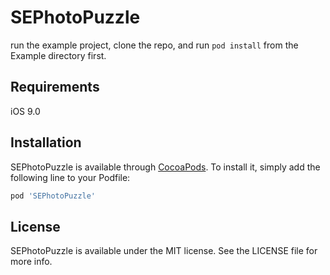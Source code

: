 # SEPhotoPuzzle

run the example project, clone the repo, and run `pod install` from the Example directory first.

## Requirements

iOS 9.0

## Installation

SEPhotoPuzzle is available through [CocoaPods](https://cocoapods.org). To install
it, simply add the following line to your Podfile:

```ruby
pod 'SEPhotoPuzzle'
```

## License

SEPhotoPuzzle is available under the MIT license. See the LICENSE file for more info.
